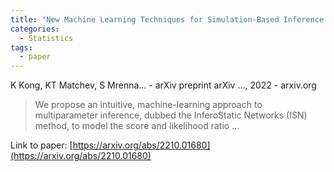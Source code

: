 ```yaml
---
title: "New Machine Learning Techniques for Simulation-Based Inference: InferoStatic Nets, Kernel Score Estimation, and Kernel Likelihood Ratio Estimation"
categories:
  - Statistics
tags:
  - paper
---
```

K Kong, KT Matchev, S Mrenna… - arXiv preprint arXiv …, 2022 - arxiv.org



>We propose an intuitive, machine-learning approach to multiparameter inference, dubbed the InferoStatic Networks (ISN) method, to model the score and likelihood ratio …

Link to paper: [https://arxiv.org/abs/2210.01680](https://arxiv.org/abs/2210.01680)
